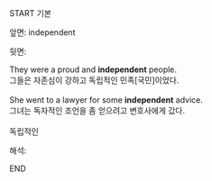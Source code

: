 START
기본

앞면:
independent


뒷면:
<div>They were a proud and <strong>independent</strong> people.</div><div><div>그들은 자존심이 강하고 독립적인 민족[국민]이었다.<br><br></div></div><div>She went to a lawyer for some <strong>independent</strong> advice.</div><div><div>그녀는 독자적인 조언을 좀 얻으려고 변호사에게 갔다.<br><br></div></div>독립적인<br>


해석:

END